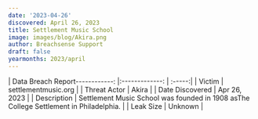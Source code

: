 ```yaml
---
date: '2023-04-26'
discovered: April 26, 2023
title: Settlement Music School
image: images/blog/Akira.png
author: Breachsense Support
draft: false
yearmonths: 2023/april
---
```


| Data Breach Report------------:     |:-------------:    | :-----:|
| Victim      | settlementmusic.org      | 
| Threat Actor      | Akira      | 
| Date Discovered      | Apr 26, 2023      | 
| Description      | Settlement Music School was founded in 1908 asThe College Settlement in Philadelphia.      | 
| Leak Size      | Unknown      | 

